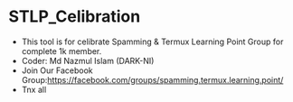 # STLP_Celibration
* This tool is for celibrate Spamming & Termux Learning Point Group for complete 1k member.
* Coder: Md Nazmul Islam (DARK-NI)
* Join Our Facebook Group:https://facebook.com/groups/spamming.termux.learning.point/
* Tnx all
